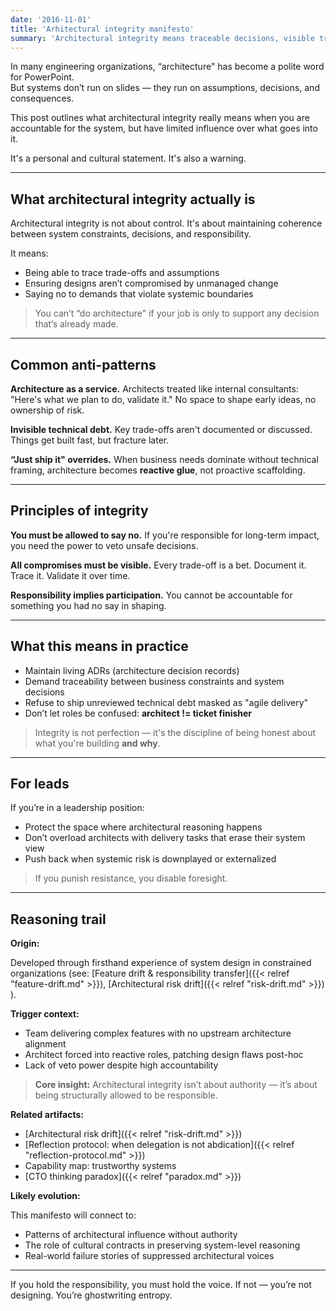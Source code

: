 ```yaml
---
date: '2016-11-01'
title: 'Arhitectural integrity manifesto'
summary: 'Architectural integrity means traceable decisions, visible trade-offs, and real responsibility—not just supporting pre-made choices or patching technical debt'
---
```


In many engineering organizations, “architecture" has become a polite word for PowerPoint.  
But systems don’t run on slides — they run on assumptions, decisions, and consequences.

This post outlines what architectural integrity really means when you are accountable for the system, but have limited influence over what goes into it.  

It's a personal and cultural statement. It's also a warning.

---

## What architectural integrity actually is

Architectural integrity is not about control. It's about maintaining coherence between system constraints, decisions, and responsibility.

It means:

- Being able to trace trade-offs and assumptions
- Ensuring designs aren’t compromised by unmanaged change
- Saying no to demands that violate systemic boundaries

> You can’t “do architecture" if your job is only to support any decision that’s already made.

---

## Common anti-patterns

**Architecture as a service.**
Architects treated like internal consultants: "Here's what we plan to do, validate it." 
No space to shape early ideas, no ownership of risk.

**Invisible technical debt.** 
Key trade-offs aren't documented or discussed. Things get built fast, but fracture later.

**“Just ship it" overrides.** 
When business needs dominate without technical framing, architecture becomes **reactive glue**, not proactive scaffolding.

---

## Principles of integrity

**You must be allowed to say no.**
If you're responsible for long-term impact, you need the power to veto unsafe decisions.

**All compromises must be visible.**
Every trade-off is a bet. Document it. Trace it. Validate it over time.

**Responsibility implies participation.**
You cannot be accountable for something you had no say in shaping.

---

## What this means in practice

- Maintain living ADRs (architecture decision records)
- Demand traceability between business constraints and system decisions
- Refuse to ship unreviewed technical debt masked as "agile delivery"
- Don’t let roles be confused: **architect != ticket finisher**


> Integrity is not perfection — it's the discipline of being honest about what you're building **and why**.

---

## For leads

If you’re in a leadership position:

- Protect the space where architectural reasoning happens
- Don’t overload architects with delivery tasks that erase their system view
- Push back when systemic risk is downplayed or externalized

> If you punish resistance, you disable foresight.

---

## Reasoning trail

**Origin:** 

Developed through firsthand experience of system design in constrained organizations 
(see: 
  [Feature drift & responsibility transfer]({{< relref "feature-drift.md" >}}), 
  [Architectural risk drift]({{< relref "risk-drift.md" >}})
).

**Trigger context:**

- Team delivering complex features with no upstream architecture alignment  
- Architect forced into reactive roles, patching design flaws post-hoc  
- Lack of veto power despite high accountability

> **Core insight:** Architectural integrity isn’t about authority — it’s about being structurally allowed to be responsible.

**Related artifacts:**  

- [Architectural risk drift]({{< relref "risk-drift.md" >}})
- [Reflection protocol: when delegation is not abdication]({{< relref "reflection-protocol.md" >}})
- Capability map: trustworthy systems
- [CTO thinking paradox]({{< relref "paradox.md" >}})

**Likely evolution:**  

This manifesto will connect to:

- Patterns of architectural influence without authority  
- The role of cultural contracts in preserving system-level reasoning  
- Real-world failure stories of suppressed architectural voices

---

If you hold the responsibility, you must hold the voice. If not — you’re not designing. You’re ghostwriting entropy.
